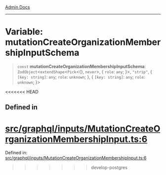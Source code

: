 [Admin Docs](/)

***

# Variable: mutationCreateOrganizationMembershipInputSchema

> `const` **mutationCreateOrganizationMembershipInputSchema**: `ZodObject`\<`extendShape`\<`Pick`\<\{\}, `never`\>, \{ `role`: `any`; \}\>, `"strip"`, \{ `[key: string]`: `any`;  `role`: `unknown`; \}, \{ `[key: string]`: `any`;  `role`: `unknown`; \}\>

<<<<<<< HEAD
## Defined in

[src/graphql/inputs/MutationCreateOrganizationMembershipInput.ts:6](https://github.com/NishantSinghhhhh/talawa-api/blob/ff0f1d6ae21d3428519b64e42fe3bfdff573cb6e/src/graphql/inputs/MutationCreateOrganizationMembershipInput.ts#L6)
=======
Defined in: [src/graphql/inputs/MutationCreateOrganizationMembershipInput.ts:6](https://github.com/PalisadoesFoundation/talawa-api/blob/37e2d6abe1cabaa02f97a3c6c418b81e8fcb5a13/src/graphql/inputs/MutationCreateOrganizationMembershipInput.ts#L6)
>>>>>>> develop-postgres
